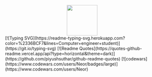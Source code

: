 <div id="header" align="center">
  <img src="https://media.giphy.com/media/M9gbBd9nbDrOTu1Mqx/giphy.gif" width="100"/>
</div>
[![Typing SVG](https://readme-typing-svg.herokuapp.com?color=%2336BCF7&lines=Computer+engineer+student)](https://git.io/typing-svg)
[![Readme Quotes](https://quotes-github-readme.vercel.app/api?type=horizontal&theme=dark)](https://github.com/piyushsuthar/github-readme-quotes)
[![codewars](https://www.codewars.com/users/Neor/badges/large)](https://www.codewars.com/users/Neor)   
